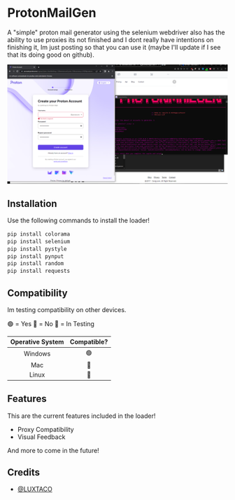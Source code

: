 # ProtonMailGen

A "simple" proton mail generator using the selenium webdriver also has the ability to use proxies its not finished and I dont really have intentions on finishing it, Im just posting so that you can use it (maybe I'll update if I see that its doing good on github).

[![showcase](https://github.com/LUXTACO/ProtonMailGen/blob/5917a13aec07f3639854ef8255789875559986e2/assets/showcase.png?raw=true "showcase")](https://github.com/LUXTACO/ProtonMailGen/blob/5917a13aec07f3639854ef8255789875559986e2/assets/showcase.png?raw=true "showcase")
##  Installation
Use the following commands to install the loader!
```python
pip install colorama
pip install selenium
pip install pystyle
pip install pynput
pip install random
pip install requests
```
## Compatibility

Im testing compatibility on other devices.

🟢 = Yes
🔴 = No
🚧 = In Testing

|  Operative System|  Compatible? |
| :------------: | :------------: |
| Windows |🟢 |
|  Mac |  🚧 |
| Linux  |  🚧 |

## Features

This are the current features included in the loader!

- Proxy Compatibility
- Visual Feedback

And more to come in the future!

## Credits

- [@LUXTACO](https://github.com/LUXTACO "@LUXTACO")

